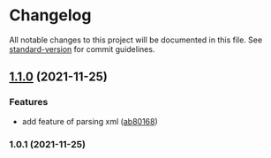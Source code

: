 # Changelog

All notable changes to this project will be documented in this file. See [standard-version](https://github.com/conventional-changelog/standard-version) for commit guidelines.

## [1.1.0](https://github.com/Heng-xiu/deep-idml/compare/v1.0.1...v1.1.0) (2021-11-25)


### Features

* add feature of parsing xml ([ab80168](https://github.com/Heng-xiu/deep-idml/commit/ab801689e5361f4c93ecab4f5ed3a45e1875bf4b))

### 1.0.1 (2021-11-25)

